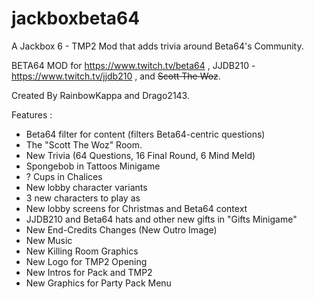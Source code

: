 # jackboxbeta64
A Jackbox 6 - TMP2 Mod that adds trivia around Beta64's Community.

BETA64 MOD for https://www.twitch.tv/beta64 , JJDB210 - https://www.twitch.tv/jjdb210 , and ~~Scott The Woz~~.

Created By RainbowKappa and Drago2143.

Features :
- Beta64 filter for content (filters Beta64-centric questions)
- The "Scott The Woz" Room.
- New Trivia (64 Questions, 16 Final Round, 6 Mind Meld)
- Spongebob in Tattoos Minigame
- ? Cups in Chalices
- New lobby character variants 
- 3 new characters to play as
- New lobby screens for Christmas and Beta64 context
- JJDB210 and Beta64 hats and other new gifts in "Gifts Minigame"
- New End-Credits Changes (New Outro Image)
- New Music
- New Killing Room Graphics
- New Logo for TMP2 Opening
- New Intros for Pack and TMP2
- New Graphics for Party Pack Menu
